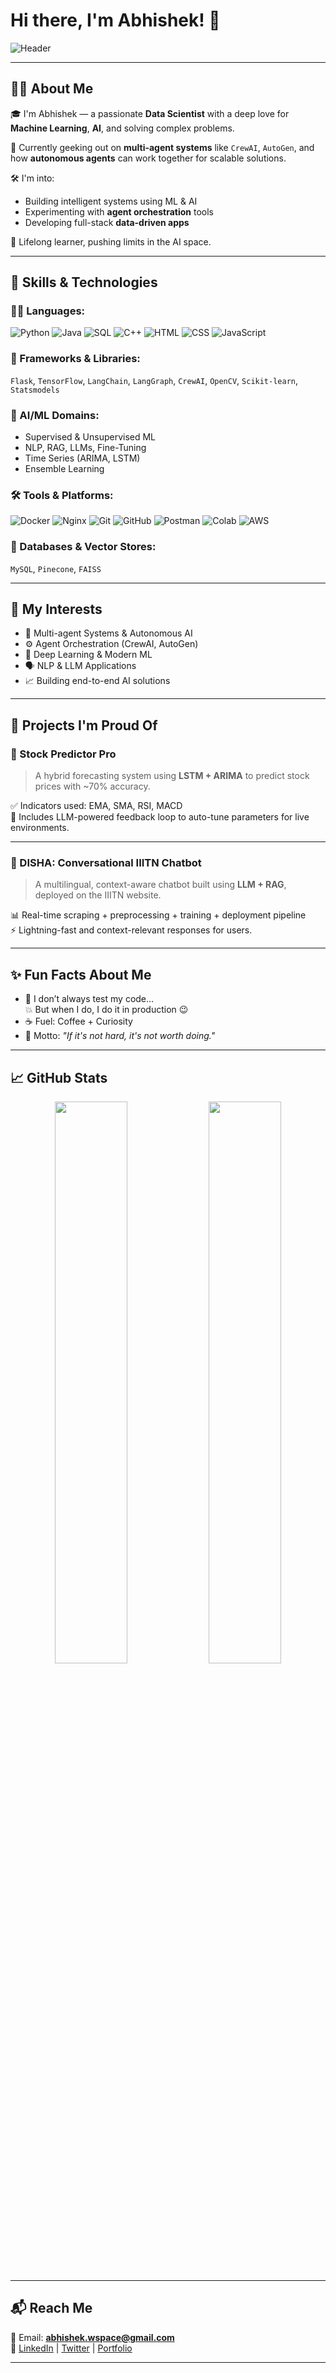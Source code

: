 # Hi there, I'm Abhishek! 👋

![Header](https://capsule-render.vercel.app/api?type=waving&color=gradient&height=250&section=header&text=Abhishek%20%7C%20Data%20Scientist&fontSize=40&fontAlign=center&fontColor=ffffff)



---

## 👨‍💻 About Me

🎓 I'm Abhishek — a passionate **Data Scientist** with a deep love for **Machine Learning**, **AI**, and solving complex problems.

🧠 Currently geeking out on **multi-agent systems** like `CrewAI`, `AutoGen`, and how **autonomous agents** can work together for scalable solutions.

🛠️ I'm into:
- Building intelligent systems using ML & AI
- Experimenting with **agent orchestration** tools
- Developing full-stack **data-driven apps**

📖 Lifelong learner, pushing limits in the AI space.

---

## 🔧 Skills & Technologies

### 👨‍💻 Languages:
![Python](https://img.shields.io/badge/-Python-333?style=flat&logo=python)
![Java](https://img.shields.io/badge/-Java-333?style=flat&logo=java)
![SQL](https://img.shields.io/badge/-SQL-333?style=flat&logo=postgresql)
![C++](https://img.shields.io/badge/-C++-333?style=flat&logo=cplusplus)
![HTML](https://img.shields.io/badge/-HTML5-333?style=flat&logo=html5)
![CSS](https://img.shields.io/badge/-CSS3-333?style=flat&logo=css3)
![JavaScript](https://img.shields.io/badge/-JavaScript-333?style=flat&logo=javascript)

### 🚀 Frameworks & Libraries:
`Flask`, `TensorFlow`, `LangChain`, `LangGraph`, `CrewAI`, `OpenCV`, `Scikit-learn`, `Statsmodels`

### 🤖 AI/ML Domains:
- Supervised & Unsupervised ML
- NLP, RAG, LLMs, Fine-Tuning
- Time Series (ARIMA, LSTM)
- Ensemble Learning

### 🛠️ Tools & Platforms:
![Docker](https://img.shields.io/badge/-Docker-333?style=flat&logo=docker)
![Nginx](https://img.shields.io/badge/-Nginx-333?style=flat&logo=nginx)
![Git](https://img.shields.io/badge/-Git-333?style=flat&logo=git)
![GitHub](https://img.shields.io/badge/-GitHub-333?style=flat&logo=github)
![Postman](https://img.shields.io/badge/-Postman-333?style=flat&logo=postman)
![Colab](https://img.shields.io/badge/-Google%20Colab-333?style=flat&logo=googlecolab)
![AWS](https://img.shields.io/badge/-AWS%20EC2-333?style=flat&logo=amazonaws)

### 🧠 Databases & Vector Stores:
`MySQL`, `Pinecone`, `FAISS`

---

## 🌱 My Interests

- 🤖 Multi-agent Systems & Autonomous AI
- ⚙️ Agent Orchestration (CrewAI, AutoGen)
- 🧠 Deep Learning & Modern ML
- 🗣️ NLP & LLM Applications
- 📈 Building end-to-end AI solutions

---

## 🚀 Projects I'm Proud Of

### 🔮 Stock Predictor Pro
> A hybrid forecasting system using **LSTM + ARIMA** to predict stock prices with ~70% accuracy.

✅ Indicators used: EMA, SMA, RSI, MACD  
🧠 Includes LLM-powered feedback loop to auto-tune parameters for live environments.

---

### 🤖 DISHA: Conversational IIITN Chatbot
> A multilingual, context-aware chatbot built using **LLM + RAG**, deployed on the IIITN website.

📊 Real-time scraping + preprocessing + training + deployment pipeline  
⚡ Lightning-fast and context-relevant responses for users.

---

## ✨ Fun Facts About Me

- 🧪 I don’t always test my code…  
  💥 But when I do, I do it in production 😉  
- ☕ Fuel: Coffee + Curiosity  
- 🧠 Motto: *"If it's not hard, it's not worth doing."*

---

## 📈 GitHub Stats

<p align="center">
  <img src="https://github-readme-stats.vercel.app/api?username=abhhiixxhek&show_icons=true&theme=tokyonight&hide_border=true" width="48%">
  <img src="https://github-readme-stats.vercel.app/api/top-langs/?username=abhhiixxhek&layout=compact&theme=tokyonight&hide_border=true" width="48%">
</p>

---

## 📬 Reach Me

📧 Email: **abhishek.wspace@gmail.com**  
🔗 [LinkedIn](https://www.linkedin.com/in/abhhiixxhek/) | [Twitter](https://x.com/awwyster) | [Portfolio](https://abhisheksportfolio-two.vercel.app/)

---



